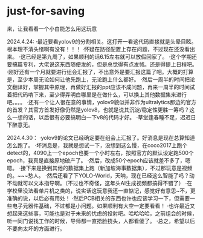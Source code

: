 # just-for-saving
来，让我看看一个小白能怎么用这玩意



2024.4.24:
·最近要看yolov9的分割相关。这打开一看这代码直接就是头晕目眩。根本理不清头绪啊有没有！！！
·怀疑在路径配置上存在问题，不过现在还没看出来。
·这已经是第九周了，如果顺利的话6.15左右就可以放假回家了。
·这个学期还要搞篇专利，大佬说这东西随便发的，但是总觉得有点发怵。还是得提上日程吧。
·刚好还有一个月就要进行组会汇报了，不出意外是要汇报这篇了吧。大概的打算是，至少本周无论如何让他先跑上，无论跑上什么都好。
·然后一周半的时间把论文翻译好，掌握其中原理，再做好汇报的ppt应该不成问题，再来一周半的时间试着把代码啃下来，至少得弄明白哪里是在做什么，可以换上其他数据集来进行吧。。。。
·还有一个让人很在意的事情，yolov9貌似并非作为ultralytics那边的官方的首发？其官方首发好像仍然是yolov8，也就是说其沉淀/稳定性更胜一筹吗？这么一想的话，以后很有必要搞明白一下v8的代码才好。
·草堂逢春睡不足，迟迟日下醉意无。

2024.4.30：
·yolov9的论文已经确定要在组会上汇报了。好消息是现在总算知道怎么跑了。
·坏消息是，我就是想试一下，没想到这么慢，在coco2017上跑个detect的，4090上一个epoch也要一个小时左右，按照官方的默认设定跑500个epoch，我真是直接原地破产了。
·然后，改成50个epoch应该就差不多了，嗯嗯。
·接下来是换到其他的数据集上跑（新加坡海事数据集），不过那玩意是视频的。~~~愁人。
·然后还看了下YOLO-World，天呐，现在已经这么智能了吗？动不动就可以文本指导啊。（不过也不奇怪，这年头AI生成视频都搞得不错了）
·在学校里没法看单片机之类的，说实话这玩意我还一直惦记，感觉好有意思~不，更准确的说，以后必有用处！
·然后PCB相关的东西也许也应该学习一下，但需要一些电子元器件基础，不过都是小问题。如果顺利有大空一定要看看！
·也许最近又想起来这些事，可能也是对于未来的忧虑的投射吧。哈哈哈哈，之前组会的时候，听一同门说找工作的时候，导师都一直捂脸挠头，人都看傻了。
·总之，希望以后不要向太坏的方面进行。